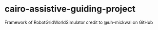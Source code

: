 # cairo-assistive-guiding-project

Framework of RobotGridWorldSimulator credit to @uh-mickwal on GitHub